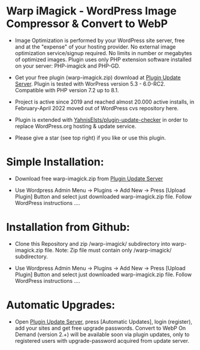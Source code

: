 # Warp iMagick - WordPress Image Compressor & Convert to WebP

* Image Optimization is performed by your WordPress site server, free and at the "expense" of your hosting provider. No external image optimization service/signup required. No limits in number or megabytes of optimized images. Plugin uses only PHP extension software installed on your server: PHP-imagick and PHP-GD.

* Get your free plugin (warp-imagick.zip) download at [Plugin Update Server](https://warp-imagick.pagespeed.club/). Plugin is tested with WorPress version 5.3 - 6.0-RC2. Compatible with PHP version 7.2 up to 8.1.

* Project is active since 2019 and reached almost 20.000 active installs, in February-April 2022 moved out of WordPress cvs repository here.

* Plugin is extended with [YahnisElsts/plugin-update-checker](https://github.com/YahnisElsts/plugin-update-checker) in order to replace WordPress.org hosting & update service.

* Please give a star (see top right) if you like or use this plugin.

# Simple Installation:

* Download free warp-imagick.zip from [Plugin Update Server](https://warp-imagick.pagespeed.club/)

* Use Wordpress Admin Menu -> Plugins -> Add New -> Press [Upload Plugin] Button and select just downloaded warp-imagick.zip file. Follow WordPress instructions ....

# Installation from Github:

* Clone this Repository and zip /warp-imagick/ subdirectory into warp-imagick.zip file. Note: Zip file must contain only /warp-imagick/ subdirectory.

* Use Wordpress Admin Menu -> Plugins -> Add New -> Press [Upload Plugin] Button and select just downloaded warp-imagick.zip file. Follow WordPress instructions ....

# Automatic Upgrades:

* Open [Plugin Update Server](https://warp-imagick.pagespeed.club/), press [Automatic Updates], login (register), add your sites and get free upgrade passwords. Convert to WebP On Demand (version 2.+) will be available soon via plugin updates, only to registered users with upgrade-password acquired from update server.
